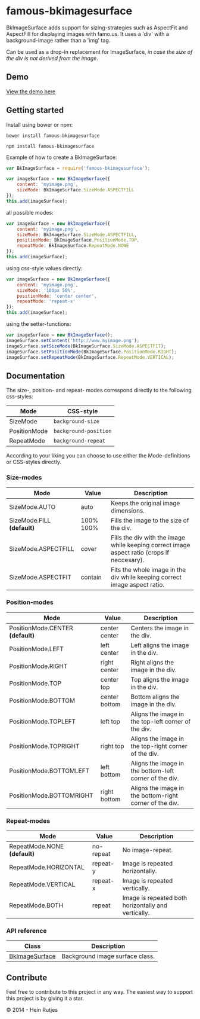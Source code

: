 famous-bkimagesurface
==========

BkImageSurface adds support for sizing-strategies such as AspectFit and AspectFill for displaying images with famo.us.
It uses a 'div' with a background-image rather than a 'img' tag.

Can be used as a drop-in replacement for ImageSurface, *in case the size of the div is not derived from the image*.

## Demo

[View the demo here](https://rawgit.com/IjzerenHein/famous-imageview/master/examples/demo/index.html)

	
## Getting started

Install using bower or npm:

    bower install famous-bkimagesurface

    npm install famous-bkimagesurface

Example of how to create a BkImageSurface:

```javascript
var BkImageSurface = require('famous-bkimagesurface');

var imageSurface = new BkImageSurface({
    content: 'myimage.png',
    sizeMode: BkImageSurface.SizeMode.ASPECTFILL
});
this.add(imageSurface);
```

all possible modes:

```javascript
var imageSurface = new BkImageSurface({
    content: 'myimage.png',
    sizeMode: BkImageSurface.SizeMode.ASPECTFILL,
    positionMode: BkImageSurface.PositionMode.TOP,
    repeatMode: BkImageSurface.RepeatMode.NONE
});
this.add(imageSurface);
```

using css-style values directly:

```javascript
var imageSurface = new BkImageSurface({
    content: 'myimage.png',
    sizeMode: '100px 50%',
    positionMode: 'center center',
    repeatMode: 'repeat-x'
});
this.add(imageSurface);
```

using the setter-functions:

```javascript
var imageSurface = new BkImageSurface();
imageSurface.setContent('http://www.myimage.png');
imageSurface.setSizeMode(BkImageSurface.SizeMode.ASPECTFIT);
imageSurface.setPositionMode(BkImageSurface.PositionMode.RIGHT);
imageSurface.setRepeatMode(BkImageSurface.RepeatMode.VERTICAL);
```

## Documentation

The size-, position- and repeat- modes correspond directly to the following css-styles:

|Mode|CSS-style|
|----|---------|
|SizeMode|`background-size`|
|PositionMode|`background-position`|
|RepeatMode|`background-repeat`|

According to your liking you can choose to use either the Mode-definitions or CSS-styles directly.

### Size-modes

|Mode|Value|Description|
|-----|---------|-----------|
|SizeMode.AUTO|auto|Keeps the original image dimensions.|
|SizeMode.FILL **(default)**|100% 100%|Fills the image to the size of the div.|
|SizeMode.ASPECTFILL|cover|Fills the div with the image while keeping correct image aspect ratio (crops if neccesary).|
|SizeMode.ASPECTFIT|contain|Fits the whole image in the div while keeping correct image aspect ratio.|

### Position-modes

|Mode|Value|Description|
|----|-----|-----------|
|PositionMode.CENTER **(default)**|center center|Centers the image in the div.|
|PositionMode.LEFT|left center|Left aligns the image in the div.|
|PositionMode.RIGHT|right center|Right aligns the image in the div.|
|PositionMode.TOP|center top|Top aligns the image in the div.|
|PositionMode.BOTTOM|center bottom|Bottom aligns the image in the div.|
|PositionMode.TOPLEFT|left top|Aligns the image in the top-left corner of the div.|
|PositionMode.TOPRIGHT|right top|Aligns the image in the top-right corner of the div.|
|PositionMode.BOTTOMLEFT|left bottom|Aligns the image in the bottom-left corner of the div.|
|PositionMode.BOTTOMRIGHT|right bottom|Aligns the image in the bottom-right corner of the div.|

### Repeat-modes

|Mode|Value|Description|
|-----|---------|-----------|
|RepeatMode.NONE **(default)**|no-repeat|No image-repeat.|
|RepeatMode.HORIZONTAL|repeat-y|Image is repeated horizontally.|
|RepeatMode.VERTICAL|repeat-x|Image is repeated vertically.|
|RepeatMode.BOTH|repeat|Image is repeated both horizontally and vertically.|

### API reference

|Class|Description|
|---|---|
|[BkImageSurface](docs/BkImageSurface.md)|Background image surface class.|

## Contribute

Feel free to contribute to this project in any way. The easiest way to support this project is by giving it a star.


© 2014 - Hein Rutjes
